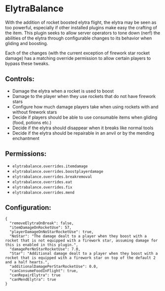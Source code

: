 # ElytraBalance
With the addition of rocket boosted elytra flight, the elytra may be seen as too powerful, especially if other installed plugins make easy the crafting of the item. This plugin seeks to allow server operators to tone down (nerf) the abilities of the elytra through configurable changes to its behavior when gliding and boosting.

Each of the changes (with the current exception of firework star rocket damage) has a matching override permission to allow certain players to bypass these tweaks.

## Controls:
* Damage the elytra when a rocket is used to boost
* Damage to the player when they use rockets that do not have firework stars
* Configure how much damage players take when using rockets with and without firework stars
* Decide if players should be able to use consumable items when gliding (food, potions etc.)
* Decide if the elytra should disappear when it breaks like normal tools
* Decide if the elytra should be repairable in an anvil or by the mending enchantment

## Permissions:
* `elytrabalance.overrides.itemdamage`
* `elytrabalance.overrides.boostplayerdamage`
* `elytrabalance.overrides.breakremoval`
* `elytrabalance.overrides.eat`
* `elytrabalance.overrides.fix`
* `elytrabalance.overrides.mend`

## Configuration:
```
{
  "removeElytraOnBreak": false,
  "itemDamageOnRocketUse": 57,
  "playerDamageOnNoStarRocketUse": true,
  "NoStar": "The damage dealt to a player when they boost with a rocket that is not equipped with a firework star, assuming damage for this is enabled in this plugin.",
  "damagePerNoStarRocketUse": 7.0,
  "Star": "Additional damage dealt to a player when they boost with a rocket that is equipped with a firework star on top of the default 2 and a half hearts.",
  "additionalDamagePerStarRocketUse": 0.0,
  "canConsumeFoodInFlight": true,
  "canRepairElytra": true
  "canMendElytra": true
}
```
